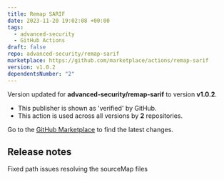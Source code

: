 ```yaml
---
title: Remap SARIF
date: 2023-11-20 19:02:08 +00:00
tags:
  - advanced-security
  - GitHub Actions
draft: false
repo: advanced-security/remap-sarif
marketplace: https://github.com/marketplace/actions/remap-sarif
version: v1.0.2
dependentsNumber: "2"
---
```



Version updated for **advanced-security/remap-sarif** to version **v1.0.2**.
- This publisher is shown as 'verified' by GitHub.
- This action is used across all versions by **2** repositories.

Go to the [GitHub Marketplace](https://github.com/marketplace/actions/remap-sarif) to find the latest changes.

## Release notes

Fixed path issues resolving the sourceMap files
